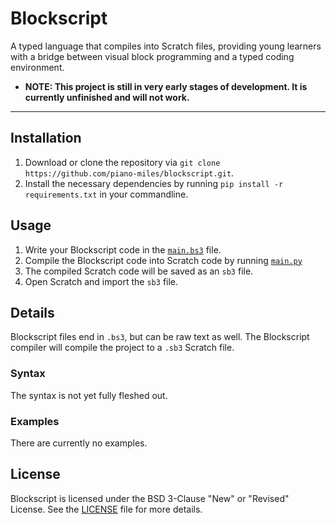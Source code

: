 # Blockscript

A typed language that compiles into Scratch files, providing young learners with a bridge between visual block programming and a typed coding environment.

- **NOTE: This project is still in very early stages of development. It is currently unfinished and will not work.**

---

## Installation

1. Download or clone the repository via `git clone https://github.com/piano-miles/blockscript.git`.
2. Install the necessary dependencies by running `pip install -r requirements.txt` in your commandline.

## Usage

1. Write your Blockscript code in the [`main.bs3`](main.bs3) file.
2. Compile the Blockscript code into Scratch code by running [`main.py`](main.py)
3. The compiled Scratch code will be saved as an `sb3` file.
4. Open Scratch and import the `sb3` file.

## Details

Blockscript files end in `.bs3`, but can be raw text as well. The Blockscript compiler will compile the project to a `.sb3` Scratch file.

### Syntax

The syntax is not yet fully fleshed out.

### Examples

There are currently no examples.

## License

Blockscript is licensed under the BSD 3-Clause "New" or "Revised" License. See the [LICENSE](LICENSE) file for more details.
